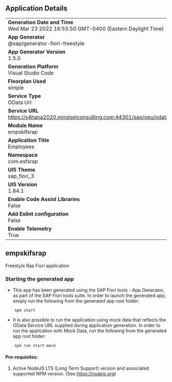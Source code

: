 ## Application Details
|               |
| ------------- |
|**Generation Date and Time**<br>Wed Mar 23 2022 16:55:50 GMT-0400 (Eastern Daylight Time)|
|**App Generator**<br>@sap/generator-fiori-freestyle|
|**App Generator Version**<br>1.5.0|
|**Generation Platform**<br>Visual Studio Code|
|**Floorplan Used**<br>simple|
|**Service Type**<br>OData Url|
|**Service URL**<br>https://s4hana2020.mindsetconsulting.com:44301/sap/opu/odata4/sap/zui_c_employee_m_001/srvd/sap/zui_c_employee_m_001/0001/
|**Module Name**<br>empskifsrap|
|**Application Title**<br>Employees|
|**Namespace**<br>com.esfsrap|
|**UI5 Theme**<br>sap_fiori_3|
|**UI5 Version**<br>1.84.1|
|**Enable Code Assist Libraries**<br>False|
|**Add Eslint configuration**<br>False|
|**Enable Telemetry**<br>True|

## empskifsrap

Freestyle Rap Fiori application

### Starting the generated app

-   This app has been generated using the SAP Fiori tools - App Generator, as part of the SAP Fiori tools suite.  In order to launch the generated app, simply run the following from the generated app root folder:

```
    npm start
```

- It is also possible to run the application using mock data that reflects the OData Service URL supplied during application generation.  In order to run the application with Mock Data, run the following from the generated app root folder:

```
    npm run start-mock
```

#### Pre-requisites:

1. Active NodeJS LTS (Long Term Support) version and associated supported NPM version.  (See https://nodejs.org)


